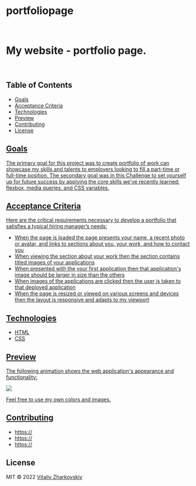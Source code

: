 

# portfoliopage

<br>
<h1> My website - portfolio page.</h1>
<br>
<h2>Table of Contents</h2>

<ul>
  <li><a href="#Goals">Goals</li>
  <li><a href="#Acceptance Criteria">Acceptance Criteria</li>
  <li><a href="#Technologies">Technologies</li>
  <li><a href="#Preview">Preview</li>
  <li><a href="#Contributing">Contributing</li>
  <li><a href="#License">License</li>
</ul>

<h2 id="Goals">Goals</h2>
<p>The primary goal for this project was to create portfolio of work can showcase my skills and talents to employers looking to fill a part-time or full-time position. The secondary goal was in this Challenge to set yourself up for future success by applying the core skills we've recently learned: flexbox, media queries, and CSS variables.</p>

<h2 id="Acceptance Criteria">Acceptance Criteria</h2>
<text>Here are the critical requirements necessary to develop a portfolio that satisfies a typical hiring manager’s needs:</text>
<ul>
  <li>When the page is loaded the page presents your name, a recent photo or avatar, and links to sections about you, your work, and how to contact you</li>
  <li>When viewing the section about your work then the section contains titled images of your applications</li>
  <li>When presented with the your first application then that application's image should be larger in size than the others</li>
  <li>When images of the applications are clicked then the user is taken to that deployed application</li>
  <li>When the page is resized or viewed on various screens and devices then the layout is responsive and adapts to my viewport</li>
</ul>

<h2 id="Technologies">Technologies</h2>
<ul>
  <li>HTML</li>
  <li>CSS</li>
</ul>

<h2 id="Preview">Preview</h2>
<p>The following animation shows the web application's appearance and functionality:</p>
<img src="https://github.com/VitaliyZhark/portfoliopage/blob/main/images/01-css-challenge-demo.gif">
<p>Feel free to use my own colors and images.</p>

<h2 id="Contributing">Contributing</h2>
<ul>
  <li><a href="https://github.com/">https://</a></li>
  <li><a href="https://github.com/">https://</a></li>
  <li><a href="https://github.com/">https://</a></li>
</ul>

<h2 id="License">License</h2>
<p> MIT &copy; 2022 <a href="https://github.com/VitaliyZhark/">Vitaliy Zharkovskiy</a></p>


